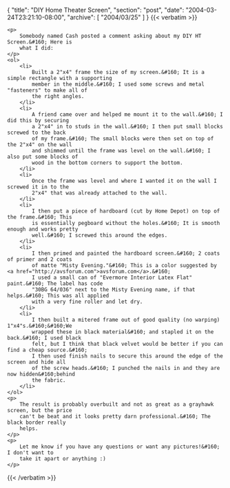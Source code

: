 {
  "title": "DIY Home Theater Screen",
  "section": "post",
  "date": "2004-03-24T23:21:10-08:00",
  "archive": [
    "2004/03/25"
  ]
}
{{< verbatim >}}

    <p>
        Somebody named Cash posted a comment asking about my DIY HT Screen.&#160; Here is
        what I did: 
    </p>
    <ol>
        <li>
            Built a 2"x4" frame the size of my screen.&#160; It is a simple rectangle with a supporting
            member in the middle.&#160; I used some screws and metal "fasteners" to make all of
            the right angles. 
        </li>
        <li>
            A friend came over and helped me mount it to the wall.&#160; I did this by securing
            a 2"x4" in to studs in the wall.&#160; I then put small blocks screwed to the back
            of my frame.&#160; The small blocks were then set on top of the 2"x4" on the wall
            and shimmed until the frame was level on the wall.&#160; I also put some blocks of
            wood in the bottom corners to support the bottom. 
        </li>
        <li>
            Once the frame was level and where I wanted it on the wall I screwed it in to the
            2"x4" that was already attached to the wall. 
        </li>
        <li>
            I then put a piece of hardboard (cut by Home Depot) on top of the frame.&#160; This
            is essentially pegboard without the holes.&#160; It is smooth enough and works pretty
            well.&#160; I screwed this around the edges. 
        </li>
        <li>
            I then primed and painted the hardboard screen.&#160; 2 coats of primer and 2 coats
            of matte "Misty Evening."&#160; This is a color suggested by <a href="http://avsforum.com">avsforum.com</a>.&#160;
            I used a small can of "Evermore Interior Latex Flat" paint.&#160; The label has code
            "30BG 64/036" next to the Misty Evening name, if that helps.&#160; This was all applied
            with a very fine roller and let dry. 
        </li>
        <li>
            I then built a mitered frame out of good quality (no warping) 1"x4"s.&#160;&#160;We
            wrapped these in black material&#160; and stapled it on the back.&#160; I used black
            felt, but I think that black velvet would be better if you can find a cheap source.&#160;
            I then used finish nails to secure this around the edge of the screen and hide all
            of the screw heads.&#160; I punched the nails in and they are now hidden&#160;behind
            the fabric. 
        </li>
    </ol>
    <p>
        The result is probably overbuilt and not as great as a grayhawk screen, but the price
        can't be beat and it looks pretty darn professional.&#160; The black border really
        helps. 
    </p>
    <p>
        Let me know if you have any questions or want any pictures!&#160; I don't want to
        take it apart or anything :) 
    </p>

{{< /verbatim >}}
